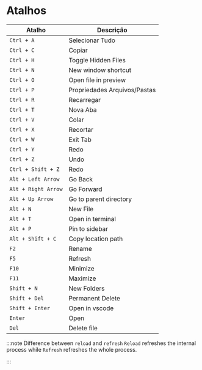 # Atalhos

| Atalho              | Descrição                    |
| ------------------- | ---------------------------- |
| `Ctrl + A`          | Selecionar Tudo              |
| `Ctrl + C`          | Copiar                       |
| `Ctrl + H`          | Toggle Hidden Files          |
| `Ctrl + N`          | New window shortcut          |
| `Ctrl + O`          | Open file in preview         |
| `Ctrl + P`          | Propriedades Arquivos/Pastas |
| `Ctrl + R`          | Recarregar                   |
| `Ctrl + T`          | Nova Aba                     |
| `Ctrl + V`          | Colar                        |
| `Ctrl + X`          | Recortar                     |
| `Ctrl + W`          | Exit Tab                     |
| `Ctrl + Y`          | Redo                         |
| `Ctrl + Z`          | Undo                         |
| `Ctrl + Shift + Z`  | Redo                         |
| `Alt + Left Arrow`  | Go Back                      |
| `Alt + Right Arrow` | Go Forward                   |
| `Alt + Up Arrow`    | Go to parent directory       |
| `Alt + N`           | New File                     |
| `Alt + T`           | Open in terminal             |
| `Alt + P`           | Pin to sidebar               |
| `Alt + Shift + C`   | Copy location path           |
| `F2`                | Rename                       |
| `F5`                | Refresh                      |
| `F10`               | Minimize                     |
| `F11`               | Maximize                     |
| `Shift + N`         | New Folders                  |
| `Shift + Del`       | Permanent Delete             |
| `Shift + Enter`     | Open in vscode               |
| `Enter`             | Open                         |
| `Del`               | Delete file                  |

:::note Difference between `reload` and `refresh` `Reload` refreshes the internal process while `Refresh` refreshes the whole process.

:::
